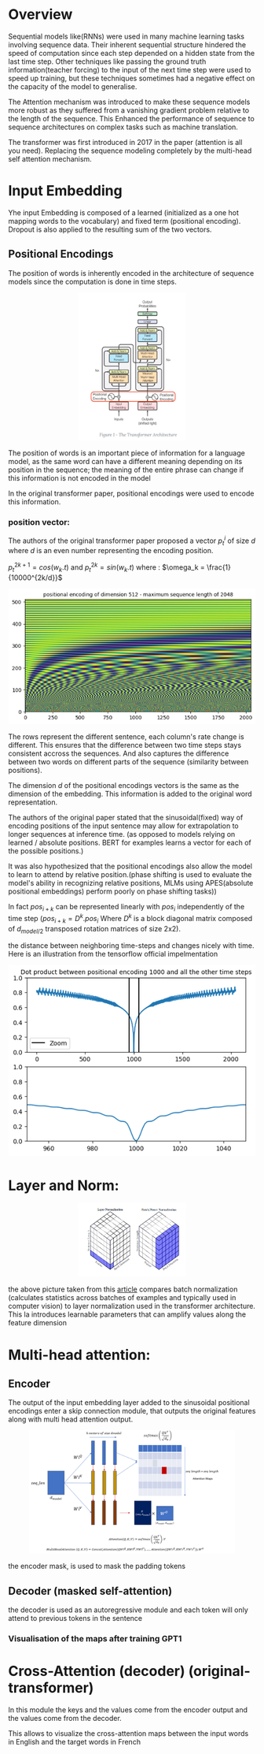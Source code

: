 # Overview

Sequential models like(RNNs) were used in many machine learning tasks involving sequence data. Their inherent sequential structure hindered the speed of computation since each step depended on a hidden state from the last time step. Other techniques like passing the ground truth information(teacher forcing) to the input of the next time step were used to speed up training, but these techniques sometimes had a negative effect on the capacity of the model to generalise.

The Attention mechanism was introduced to make these sequence models more robust as they suffered from a vanishing gradient problem relative to the length of the sequence. This Enhanced the performance of sequence to sequence architectures on complex tasks such as machine translation.

The transformer was first introduced in 2017 in the paper (attention is all you need). Replacing the sequence modeling completely by the multi-head self attention mechanism.


# Input Embedding 

Yhe input Embedding is composed of a learned (initialized as a one hot mapping words to the vocabulary) and fixed term (positional encoding). Dropout is also applied to the resulting sum of the two vectors.

## Positional Encodings

The position of words is inherently encoded in the architecture of sequence models since the computation is done in time steps.


<div align="center">
    <img src="images/pos_encoding.PNG" width=220 height=300 alt="positional encoding - original transformer">
</div>

The position of words is an important piece of information for a language model, as the same word can have a different meaning depending on its position in the sequence; the meaning of the entire phrase can change if this information is not encoded in the model

In the original transformer paper, positional encodings were used to encode this information.

### position vector:

The authors of the original transformer paper proposed a vector $p_t^i$ of size $d$ where $d$ is an even number representing the encoding position.


$p_t^{2k+1} = cos(w_k.t)$     and    $p_t^{2k} = sin(w_k.t)$    where :    $\omega_k = \frac{1}{10000^{2k/d}}$

<div align="center">
    <img src="images/pos_encoding1.png" alt="positional encoding of dimension 512 - maximum sequence length of 80">
</div>


The rows represent the different sentence, each column's rate change is different. This ensures that the difference between two time steps stays consistent accross the sequences. And also captures the difference between two words on different parts of the sequence (similarity between positions).

The dimension $d$ of the positional encodings vectors is the same as the dimension of the embedding. This information is added to the original word representation.

The authors of the original paper stated that the sinusoidal(fixed) way of encoding positions of the input sentence may allow for extrapolation to longer sequences at inference time. (as opposed to models relying on learned / absolute positions. BERT for examples learns a vector for each of the possible positions.)

It was also hypothesized that the positional encodings also allow the model to learn to attend by relative position.(phase shifting is used to evaluate the model's ability in recognizing relative positions, MLMs using APES(absolute positional embeddings) perform poorly on phase shifting tasks))

In fact $pos_{i+k}$ can be represented linearly with $pos_i$ independently of the time step ($pos_{i+k} = D^k.pos_i$ Where $D^k$ is a block diagonal matrix composed of $d_{model/2}$ transposed rotation matrices of size 2x2).

the distance between neighboring time-steps and changes nicely with time. Here is an illustration from the tensorflow official impelmentation

<div align="center">
    <img src="images/dot_prod.png" alt="Dot product between positional encoding 1000 and all the other time steps">
</div>


# Layer and Norm:

<div align="center">
    <img src="images/LN_BN.PNG" width=220 height=150 alt="Layer normalization compared to batch normalization">
</div>

the above picture taken from this [article](https://proceedings.mlr.press/v119/shen20e/shen20e.pdf) compares batch normalization (calculates statistics across batches of examples and typically used in computer vision)
to layer normalization used in the transformer architecture. This la introduces learnable parameters that can amplify values along the feature dimension


# Multi-head attention:

## Encoder

The output of the input embedding layer added to the sinusoidal positional encodings enter a skip connection module, that outputs the original features along with multi head attention output.

<div align="center">
    <img src="images/multi_head_attention.PNG" width=420 height=250 alt="Multi Head attention block">
</div>

the encoder mask, is used to mask the padding tokens

## Decoder (masked self-attention)

the decoder is used as an autoregressive module and each token will only attend to previous tokens in the sentence

### Visualisation of the maps after training GPT1

# Cross-Attention (decoder) (original-transformer)

In this module the keys and the values come from the encoder output and the values come from the decoder.


This allows to visualize the cross-attention maps between the input words in English and the target words in French